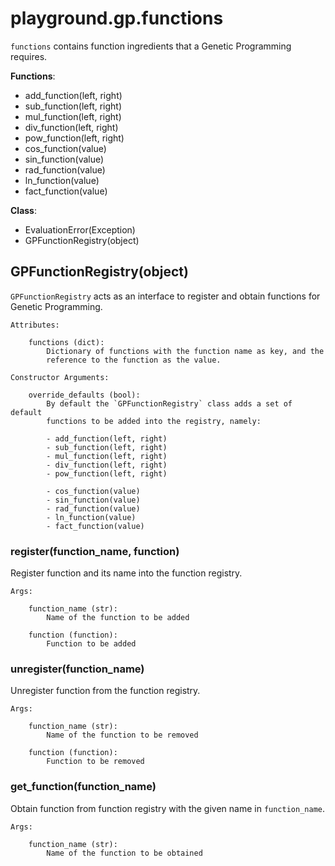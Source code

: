 # playground.gp.functions
`functions` contains function ingredients that a Genetic Programming requires.

**Functions**:
- add_function(left, right)
- sub_function(left, right)
- mul_function(left, right)
- div_function(left, right)
- pow_function(left, right)
- cos_function(value)
- sin_function(value)
- rad_function(value)
- ln_function(value)
- fact_function(value)

**Class**:
- EvaluationError(Exception)
- GPFunctionRegistry(object)


## GPFunctionRegistry(object)
`GPFunctionRegistry` acts as an interface to register and obtain functions for
Genetic Programming.

    Attributes:

        functions (dict):
            Dictionary of functions with the function name as key, and the
            reference to the function as the value.

    Constructor Arguments:

        override_defaults (bool):
            By default the `GPFunctionRegistry` class adds a set of default
            functions to be added into the registry, namely:

            - add_function(left, right)
            - sub_function(left, right)
            - mul_function(left, right)
            - div_function(left, right)
            - pow_function(left, right)

            - cos_function(value)
            - sin_function(value)
            - rad_function(value)
            - ln_function(value)
            - fact_function(value)


### register(function_name, function)
Register function and its name into the function registry.

    Args:

        function_name (str):
            Name of the function to be added

        function (function):
            Function to be added


### unregister(function_name)
Unregister function from the function registry.

    Args:

        function_name (str):
            Name of the function to be removed

        function (function):
            Function to be removed


### get_function(function_name)
Obtain function from function registry with the given name in `function_name`.

    Args:

        function_name (str):
            Name of the function to be obtained
